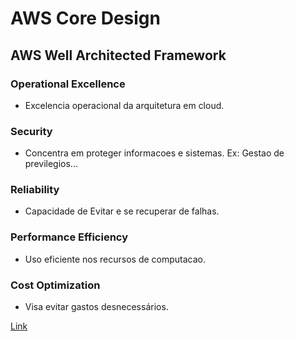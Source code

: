 # AWS Core Design

## AWS Well Architected Framework

### Operational Excellence

- Excelencia operacional da arquitetura em cloud.

### Security

- Concentra em proteger informacoes e sistemas. Ex: Gestao de previlegios...

### Reliability
- Capacidade de Evitar e se recuperar de falhas.

### Performance Efficiency

- Uso eficiente nos recursos de computacao.

### Cost Optimization

- Visa evitar gastos desnecessários.

[Link](https://docs.aws.amazon.com/wellarchitected/latest/framework/wellarchitected-framework.pdf)

